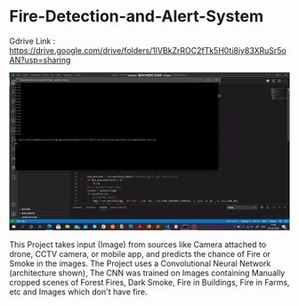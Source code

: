 # Fire-Detection-and-Alert-System
Gdrive Link : https://drive.google.com/drive/folders/1lVBkZrROC2fTk5H0ti8iy83XRuSr5oAN?usp=sharing

![REALTIME TESTING]( /image.gif "TESTING")<!-- .element height="100%" width="150%" -->

This Project takes input (Image) from sources like Camera attached to drone, CCTV camera, or mobile app, and predicts the chance of Fire or Smoke in the images. The Project uses a Convolutional Neural Network (architecture shown), The CNN was trained on Images containing Manually cropped scenes of Forest Fires, Dark Smoke, Fire in Buildings, Fire in Farms, etc and Images which don't have fire.

